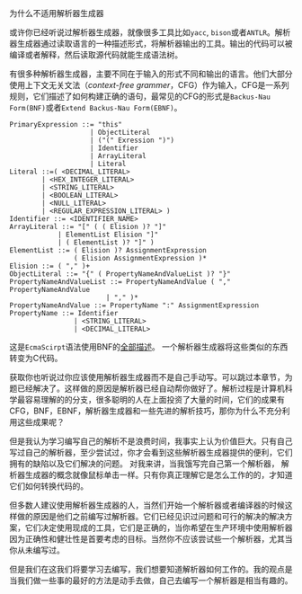 为什么不适用解析器生成器

或许你已经听说过解析器生成器，就像很多工具比如`yacc`, `bison`或者`ANTLR`。解析器生成器通过读取语言的一种描述形式，将解析器输出的工具。输出的代码可以被编译或者解释，然后读取源代码就能生成语法树。

有很多种解析器生成器，主要不同在于输入的形式不同和输出的语言。他们大部分使用上下文无关文法（*context-free grammer*，CFG）作为输入，CFG是一系列规则，它们描述了如何构建正确的语句，最常见的CFG的形式是`Backus-Nau Form(BNF)`或者`Extend Backus-Nau Form(EBNF)`。
```bnf
PrimaryExpression ::= "this"
                    | ObjectLiteral
                    | ("(" Exression ")")
                    | Identifier
                    | ArrayLiteral
                    | Literal
Literal ::=( <DECIMAL_LITERAL>
        | <HEX_INTEGER_LITERAL>
        | <STRING_LITERAL>
        | <BOOLEAN_LITERAL>
        | <NULL_LITERAL>
        | <REGULAR_EXPRESSION_LITERAL> )
Identifier ::= <IDENTIFIER_NAME> 
ArrayLiteral ::= "[" ( ( Elision )? "]"
            | ElementList Elision "]"
            | ( ElementList )? "]" ) 
ElementList ::= ( Elision )? AssignmentExpression 
                ( Elision AssignmentExpression )*
Elision ::= ( "," )+
ObjectLiteral ::= "{" ( PropertyNameAndValueList )? "}"
PropertyNameAndValueList ::= PropertyNameAndValue ( "," PropertyNameAndValue
                        | "," )* 
PropertyNameAndValue ::= PropertyName ":" AssignmentExpression
PropertyName ::= Identifier
                | <STRING_LITERAL>
                | <DECIMAL_LITERAL>
```
这是`EcmaScirpt`语法使用BNF的[全部描述](http://tomcopeland.blogs.com/EcmaScript.html)。 一个解析器生成器将这些类似的东西转变为C代码。

获取你也听说过你应该使用解析器生成器而不是自己手动写。可以跳过本章节，为题已经解决了。这样做的原因是解析器已经自动帮你做好了。解析过程是计算机科学最容易理解的的分支，很多聪明的人在上面投资了大量的时间，它们的成果有CFG，BNF，EBNF，解析器生成器和一些先进的解析技巧，那你为什么不充分利用这些成果呢？

但是我认为学习编写自己的解析不是浪费时间，我事实上认为价值巨大。只有自己写过自己的解析器，至少尝试过，你才会看到这些解析器生成器提供的便利，它们拥有的缺陷以及它们解决的问题。 对我来讲，当我饿写完自己第一个解析器， 解析器生成器的概念就像鼠标单击一样。只有你真正理解它是怎么工作的的，才知道它们如何转换代码的。

但多数人建议使用解析器生成器的人，当然们开始一个解析器或者编译器的时候这样做的原因是他们之前编写过解析器。它们已经见识过问题和可行的解决的解决方案，它们决定使用现成的工具，它们是正确的，当你希望在生产环境中使用解析器因为正确性和健壮性是首要考虑的目标。当然你不应该尝试些一个解析器，尤其当你从未编写过。

但是我们在这我们将要学习去编写，我们想要知道解析器如何工作的。我的观点是当我们做一些事的最好的方法是动手去做，自己去编写一个解析器是相当有趣的。